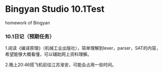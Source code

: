 # Bingyan Studio 10.1Test
 homework of Bingyan
 
### 10.1日记（预期任务）

1.阅读《编译原理》（机械工业出版社），简单理解到lexer，parser，SAT的内容，希望能够大概看懂，可以辅助网上资料理解。

2.晚上20:46搭飞机前往江苏淮安，可能会占用一些时间。